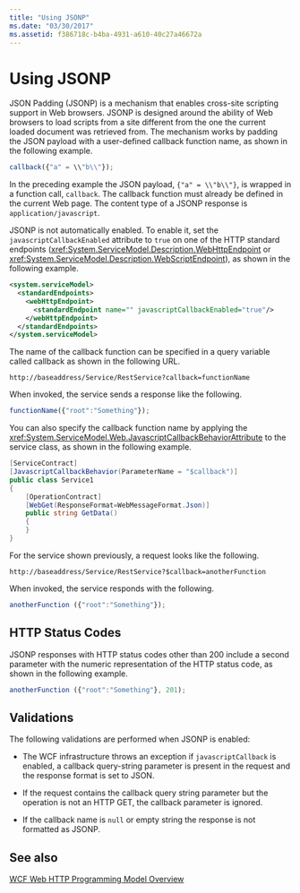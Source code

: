 ```yaml
---
title: "Using JSONP"
ms.date: "03/30/2017"
ms.assetid: f386718c-b4ba-4931-a610-40c27a46672a
---
```


# Using JSONP

JSON Padding (JSONP) is a mechanism that enables cross-site scripting support in Web browsers. JSONP is designed around the ability of Web browsers to load scripts from a site different from the one the current loaded document was retrieved from. The mechanism works by padding the JSON payload with a user-defined callback function name, as shown in the following example.

```javascript
callback({"a" = \\"b\\"});
```

In the preceding example the JSON payload, `{"a" = \\"b\\"}`, is wrapped in a function call, `callback`. The callback function must already be defined in the current Web page. The content type of a JSONP response is `application/javascript`.

JSONP is not automatically enabled. To enable it, set the `javascriptCallbackEnabled` attribute to `true` on one of the HTTP standard endpoints (<xref:System.ServiceModel.Description.WebHttpEndpoint> or <xref:System.ServiceModel.Description.WebScriptEndpoint>), as shown in the following example.

```xml
<system.serviceModel>
  <standardEndpoints>
    <webHttpEndpoint>
      <standardEndpoint name="" javascriptCallbackEnabled="true"/>
    </webHttpEndpoint>
  </standardEndpoints>
</system.serviceModel>
```

The name of the callback function can be specified in a query variable called callback as shown in the following URL.

`http://baseaddress/Service/RestService?callback=functionName`

When invoked, the service sends a response like the following.

```javascript
functionName({"root":"Something"});
```  

You can also specify the callback function name by applying the <xref:System.ServiceModel.Web.JavascriptCallbackBehaviorAttribute> to the service class, as shown in the following example.

```csharp
[ServiceContract]
[JavascriptCallbackBehavior(ParameterName = "$callback")]
public class Service1
{
    [OperationContract]
    [WebGet(ResponseFormat=WebMessageFormat.Json)]
    public string GetData()
    {
    }
}
```

For the service shown previously, a request looks like the following.

`http://baseaddress/Service/RestService?$callback=anotherFunction`

When invoked, the service responds with the following.

```javascript
anotherFunction ({"root":"Something"});
```

## HTTP Status Codes

JSONP responses with HTTP status codes other than 200 include a second parameter with the numeric representation of the HTTP status code, as shown in the following example.

```javascript
anotherFunction ({"root":"Something"}, 201);
```

## Validations

The following validations are performed when JSONP is enabled:

- The WCF infrastructure throws an exception if `javascriptCallback` is enabled, a callback query-string parameter is present in the request and the response format is set to JSON.

- If the request contains the callback query string parameter but the operation is not an HTTP GET, the callback parameter is ignored.

- If the callback name is `null` or empty string the response is not formatted as JSONP.

## See also

[WCF Web HTTP Programming Model Overview](../../../../docs/framework/wcf/feature-details/wcf-web-http-programming-model-overview.md)
